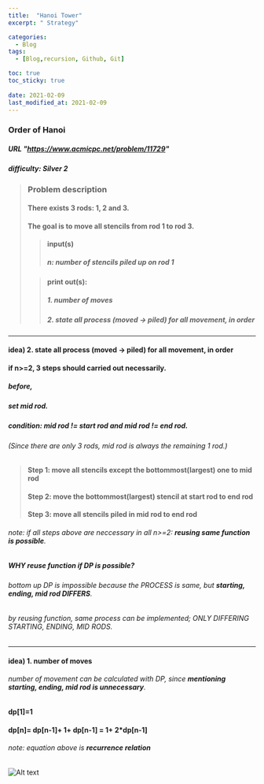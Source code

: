 ```yaml
---
title:  "Hanoi Tower"
excerpt: " Strategy"

categories:
  - Blog
tags:
  - [Blog,recursion, Github, Git]

toc: true
toc_sticky: true
 
date: 2021-02-09
last_modified_at: 2021-02-09
---
```


### Order of Hanoi
##### URL "https://www.acmicpc.net/problem/11729"
##### difficulty: __Silver 2__

> ### Problem description
> #### There exists 3 rods: 1, 2 and 3.
> #### The goal is to move all stencils from rod 1 to rod 3.
> 
> > #### input(s)
> > ##### n: number of stencils piled up on rod 1
>
> > #### print out(s):
> > ##### 1. number of moves
> > ##### 2. state all process (moved -> piled) for all movement, in order

* * *


#### idea) 2. state all process (moved -> piled) for all movement, in order

#### if n>=2, 3 steps should carried out __necessarily__.

##### before, 
##### set mid rod.
##### condition: mid rod != start rod and mid rod != end rod. 
###### (Since there are only 3 rods, mid rod is always the remaining 1 rod.)

> #### Step 1: move all stencils except the bottommost(largest) one to mid rod
> #### Step 2: move the bottommost(largest) stencil at start rod to end rod
> #### Step 3: move all stencils piled in mid rod to end rod


###### note: if all steps above are neccessary in all n>=2: __reusing same function is possible__.



##### __WHY reuse function__ if DP is possible?
###### bottom up DP is impossible because the PROCESS is same, but __starting, ending, mid rod DIFFERS__.
###### by reusing function, same process can be implemented; ONLY DIFFERING STARTING, ENDING, MID RODS.



* * *

#### idea) 1. number of moves
###### number of movement can be calculated with DP, since __mentioning starting, ending, mid rod is unnecessary__.

#### __dp[1]=1__
#### __dp[n]__= dp[n-1]+ 1+ dp[n-1] __= 1+ 2*dp[n-1]__

###### note: equation above is __recurrence relation__


![Alt text](/Users/janna/Documents/GitHub/img/Hanoi.png)


